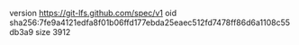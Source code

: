 version https://git-lfs.github.com/spec/v1
oid sha256:7fe9a4121edfa8f01b06ffd177ebda25eaec512fd7478ff86d6a1108c55db3a9
size 3912
